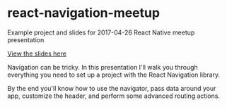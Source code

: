 # react-navigation-meetup
Example project and slides for 2017-04-26 React Native meetup presentation

[View the slides here](https://docs.google.com/presentation/d/1NueI5-WnkP8ssGq7VpKEIa6g6QkDULChT7uHaXJ9Tw0/edit#slide=id.g1d87d8784b_0_1)

Navigation can be tricky. In this presentation I'll walk you through everything you need to set up a project with the React Navigation library.

By the end you'll know how to use the navigator, pass data around your app, customize the header, and perform some advanced routing actions.
